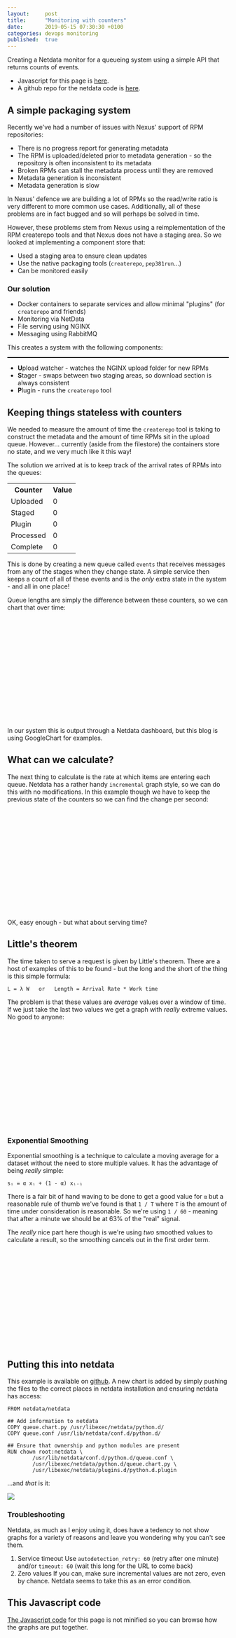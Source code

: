 ```yaml
---
layout:     post
title:      "Monitoring with counters"
date:       2019-05-15 07:30:30 +0100
categories: devops monitoring
published:  true
---
```


<script type="text/javascript" src="https://d3js.org/d3.v4.min.js"></script>
<script type="text/javascript" src="https://d3js.org/d3-selection-multi.v1.min.js"></script>
<script type="text/javascript" src="https://www.gstatic.com/charts/loader.js"></script>
<style>
div.chart {
  float:left;
  height: 250px;
  display: block;
}
div.full {
  width: 100%;
}
div.diagram {
  border: 1px solid black;
  display: block;
  width: 100%;
}
</style>

Creating a Netdata monitor for a queueing system using a simple API that returns counts of events.

* Javascript for this page is [here]("/assets/queues/queues.js").
* A github repo for the netdata code is [here](https://github.com/JamesReynolds/queues).

## A simple packaging system

Recently we've had a number of issues with Nexus' support of RPM repositories:

* There is no progress report for generating metadata
* The RPM is uploaded/deleted prior to metadata generation - so the repository is often inconsistent to its metadata
* Broken RPMs can stall the metadata process until they are removed
* Metadata generation is inconsistent
* Metadata generation is slow

In Nexus' defence we are building a lot of RPMs so the read/write ratio is very
different to more common use cases. Additionally, all of these problems are in
fact bugged and so will perhaps be solved in time.

However, these problems stem from Nexus using a reimplementation of the RPM createrepo
tools and that Nexus does not have a staging area. So we looked at implementing a 
component store that:

* Used a staging area to ensure clean updates
* Use the native packaging tools (`createrepo`, `pep381run`...)
* Can be monitored easily

### Our solution

* Docker containers to separate services and allow minimal "plugins" (for `createrepo` and friends)
* Monitoring via NetData
* File serving using NGINX
* Messaging using RabbitMQ

This creates a system with the following components: 

<div id="circle" class="diagram"></div>
<p/>

* **U**pload watcher - watches the NGINX upload folder for new RPMs
* **S**tager - swaps between two staging areas, so download section is always consistent
* **P**lugin - runs the `createrepo` tool

## Keeping things stateless with counters

We needed to measure the amount of time the `createrepo` tool is taking to construct
the metadata and the amount of time RPMs sit in the upload queue. However... currently
(aside from the filestore) the containers store no state, and we very much like it this way!

The solution we arrived at is to keep track of the arrival rates of RPMs into the queues:
<table>
  <tr><th>Counter</th><th>Value</th></tr>
  <tr><td>Uploaded</td><td id="upload_counter">0</td></tr>
  <tr><td>Staged</td><td id="staged_counter">0</td></tr>
  <tr><td>Plugin</td><td id="plugin_counter">0</td></tr>
  <tr><td>Processed</td><td id="processed_counter">0</td></tr>
  <tr><td>Complete</td><td id="complete_counter">0</td></tr>
</table>

This is done by creating a new queue called `events` that receives messages from any
of the stages when they change state. A simple service then keeps a count of all of
these events and is the *only* extra state in the system - and all in one place!

Queue lengths are simply the difference between these counters, so we can chart
that over time:
<div id="chart1_div" class="chart full"></div>

In our system this is output through a Netdata dashboard, but this blog is using GoogleChart
for examples.

## What can we calculate?

The next thing to calculate is the rate at which items are entering each queue. Netdata
has a rather handy `incremental` graph style, so we can do this with no modifications. In
this example though we have to keep the previous state of the counters so we can find the
change per second:

<div id="chart2_div" class="chart full"></div>

OK, easy enough - but what about serving time?

## Little's theorem

The time taken to serve a request is given by Little's theorem. There are a host of examples
of this to be found - but the long and the short of the thing is this simple formula:

```
L = λ W   or   Length = Arrival Rate * Work time
```

The problem is that these values are _average_ values over a window of time. If we just take
the last two values we get a graph with _really_ extreme values. No good to anyone:

<div id="chart3_div" class="chart full"></div>

### Exponential Smoothing

Exponential smoothing is a technique to calculate a moving average for a dataset without the
need to store multiple values. It has the advantage of being _really_ simple:

```
sᵢ = α xᵢ + (1 - α) xᵢ₋₁
```

There is a fair bit of hand waving to be done to get a good value for `α` but a reasonable
rule of thumb we've found is that `1 / T` where `T` is the amount of time under consideration
is reasonable. So we're using `1 / 60` - meaning that after a minute we should be at 63% of
the "real" signal.

The _really_ nice part here though is we're using _two_ smoothed values to calculate a result,
so the smoothing cancels out in the first order term.

<div id="chart4_div" class="chart full"></div>

## Putting this into netdata

This example is available on [github](https://github.com/JamesReynolds/queues). A new chart
is added by simply pushing the files to the correct places in netdata installation and
ensuring netdata has access:

```
FROM netdata/netdata

## Add information to netdata
COPY queue.chart.py /usr/libexec/netdata/python.d/
COPY queue.conf /usr/lib/netdata/conf.d/python.d/

## Ensure that ownership and python modules are present
RUN chown root:netdata \
        /usr/lib/netdata/conf.d/python.d/queue.conf \
        /usr/libexec/netdata/python.d/queue.chart.py \
        /usr/libexec/netdata/plugins.d/python.d.plugin
```

...and _that_ is it:

<img src="/assets/queues/queues.png"/>

### Troubleshooting

Netdata, as much as I enjoy using it, does have a tedency to not show graphs for a variety
of reasons and leave you wondering why you can't see them.

1. Service timeout
   Use `autodetection_retry: 60` (retry after one minute) and/or
   `timeout: 60` (wait this long for the URL to come back)
2. Zero values
   If you can, make sure incremental values are not zero, even by chance. Netdata seems
   to take this as an error condition.

## This Javascript code

[The Javascript code](/assets/queues/queues.js) for this page is not minified so you
can browse how the graphs are put together.

<script type="text/javascript" src="/assets/queues/queues.js"></script>
